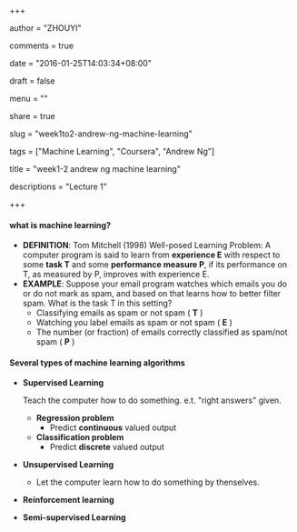 +++

author = "ZHOUYI"

comments = true

date = "2016-01-25T14:03:34+08:00"

draft = false

menu = ""

share = true

slug = "week1to2-andrew-ng-machine-learning"

tags = ["Machine Learning", "Coursera", "Andrew Ng"]

title = "week1-2 andrew ng machine learning"

descriptions = "Lecture 1"

+++

#### what is machine learning?

* **DEFINITION**: Tom Mitchell (1998) Well-posed Learning Problem: A computer program is said to learn from **experience E** with respect to some **task T** and some **performance measure P**, if its performance on T, as measured by P, improves with experience E.
* **EXAMPLE**: Suppose your email program watches which emails you do or do not mark as spam, and based on that learns how to better filter spam. What is the task T in this setting?
  * Classifying emails as spam or not spam ( **T** )
  * Watching you label emails as spam or not spam ( **E** )
  * The number (or fraction) of emails correctly classified as spam/not spam ( **P** )



#### Several types of machine learning algorithms

* **Supervised Learning**
  
  Teach the computer how to do something. e.t. "right answers" given.
  
  * **Regression problem**
    * Predict **continuous** valued output
  * **Classification problem**
    * Predict **discrete** valued output
  
* **Unsupervised Learning**
  
  * Let the computer learn how to do something by thenselves.
  
* **Reinforcement learning**
  
* **Semi-supervised Learning**